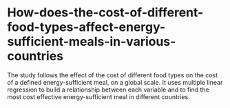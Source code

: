 # How-does-the-cost-of-different-food-types-affect-energy-sufficient-meals-in-various-countries
The study follows the effect of the cost of different food types on the cost of a defined energy-sufficient meal, on a global scale. It uses multiple linear regression to build a relationship between each variable and to find the most cost effective energy-sufficient meal in different countries.
